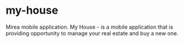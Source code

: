 # my-house
Mirea mobile application. My House - is a mobile application that is providing opportunity to manage your real estate and buy a new one.  

